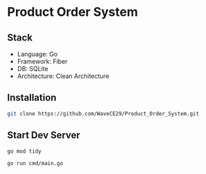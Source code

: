 # Product Order System

## Stack

- Language: Go
- Framework: Fiber
- DB: SQLite
- Architecture: Clean Architecture

## Installation

```bash
git clone https://github.com/WaveCE29/Product_Order_System.git
```


## Start Dev Server

```bash
go mod tidy
```

```bash
go run cmd/main.go
```